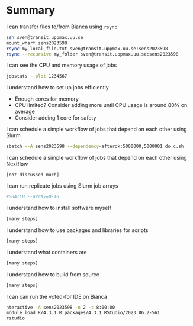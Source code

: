 # Summary

I can transfer files to/from Bianca using `rsync`

```bash
ssh sven@transit.uppmax.uu.se
mount_wharf sens2023598
rsync my_local_file.txt sven@transit.uppmax.uu.se:sens2023598
rsync --recursive my_folder sven@transit.uppmax.uu.se:sens2023598
```

I can see the CPU and memory usage of jobs

```bash
jobstats --plot 1234567
```

I understand how to set up jobs efficiently

- Enough cores for memory
- CPU limited? Consider adding more until CPU usage is around 80% on average
- Consider adding 1 core for safety

I can schedule a simple workflow of jobs that depend on each other using Slurm

```bash
sbatch --A sens2023598 --dependency=afterok:5000000,5000001 do_c.sh
```

I can schedule a simple workflow of jobs that depend on each other using Nextflow

```text
[not discussed much]
```

I can run replicate jobs using Slurm job arrays

```bash
#SBATCH --array=0-10
```

I understand how to install software myself

```bash
[many steps]
```

I understand how to use packages and libraries for scripts

```bash
[many steps]
```

I understand what containers are

```bash
[many steps]
```

I understand how to build from source

```bash
[many steps]
```

I can can run the voted-for IDE on Bianca

```bash
nteractive -A sens2023598 -n 2 -t 8:00:00
module load R/4.3.1 R_packages/4.3.1 RStudio/2023.06.2-561
rstudio
```
